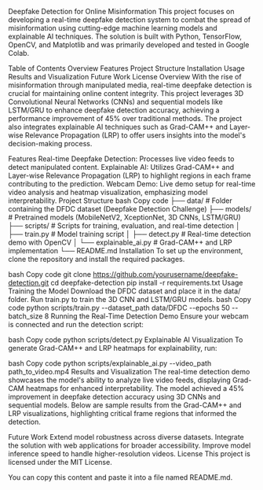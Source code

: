 Deepfake Detection for Online Misinformation
This project focuses on developing a real-time deepfake detection system to combat the spread of misinformation using cutting-edge machine learning models and explainable AI techniques. The solution is built with Python, TensorFlow, OpenCV, and Matplotlib and was primarily developed and tested in Google Colab.

Table of Contents
Overview
Features
Project Structure
Installation
Usage
Results and Visualization
Future Work
License
Overview
With the rise of misinformation through manipulated media, real-time deepfake detection is crucial for maintaining online content integrity. This project leverages 3D Convolutional Neural Networks (CNNs) and sequential models like LSTM/GRU to enhance deepfake detection accuracy, achieving a performance improvement of 45% over traditional methods. The project also integrates explainable AI techniques such as Grad-CAM++ and Layer-wise Relevance Propagation (LRP) to offer users insights into the model's decision-making process.

Features
Real-time Deepfake Detection: Processes live video feeds to detect manipulated content.
Explainable AI: Utilizes Grad-CAM++ and Layer-wise Relevance Propagation (LRP) to highlight regions in each frame contributing to the prediction.
Webcam Demo: Live demo setup for real-time video analysis and heatmap visualization, emphasizing model interpretability.
Project Structure
bash
Copy code
├── data/                # Folder containing the DFDC dataset (Deepfake Detection Challenge)
├── models/              # Pretrained models (MobileNetV2, XceptionNet, 3D CNNs, LSTM/GRU)
├── scripts/             # Scripts for training, evaluation, and real-time detection
│   ├── train.py         # Model training script
│   ├── detect.py        # Real-time detection demo with OpenCV
│   └── explainable_ai.py # Grad-CAM++ and LRP implementation
└── README.md
Installation
To set up the environment, clone the repository and install the required packages.

bash
Copy code
git clone https://github.com/yourusername/deepfake-detection.git
cd deepfake-detection
pip install -r requirements.txt
Usage
Training the Model
Download the DFDC dataset and place it in the data/ folder.
Run train.py to train the 3D CNN and LSTM/GRU models.
bash
Copy code
python scripts/train.py --dataset_path data/DFDC --epochs 50 --batch_size 8
Running the Real-Time Detection Demo
Ensure your webcam is connected and run the detection script:

bash
Copy code
python scripts/detect.py
Explainable AI Visualization
To generate Grad-CAM++ and LRP heatmaps for explainability, run:

bash
Copy code
python scripts/explainable_ai.py --video_path path_to_video.mp4
Results and Visualization
The real-time detection demo showcases the model's ability to analyze live video feeds, displaying Grad-CAM heatmaps for enhanced interpretability. The model achieved a 45% improvement in deepfake detection accuracy using 3D CNNs and sequential models. Below are sample results from the Grad-CAM++ and LRP visualizations, highlighting critical frame regions that informed the detection.

Future Work
Extend model robustness across diverse datasets.
Integrate the solution with web applications for broader accessibility.
Improve model inference speed to handle higher-resolution videos.
License
This project is licensed under the MIT License.

You can copy this content and paste it into a file named README.md.
